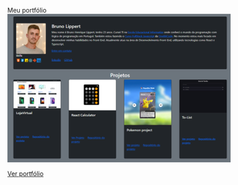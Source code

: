 Meu portfólio
<img src="portfolio/images/site-image.JPG" alt="projeto-pokemon">

<a href="https://bruno-lippert.github.io/portifolio/portifolio/html/index.html">Ver portfólio</a>
